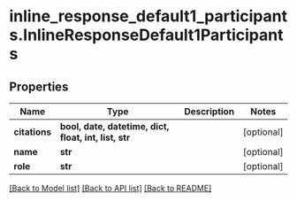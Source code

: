 # inline_response_default1_participants.InlineResponseDefault1Participants

## Properties
Name | Type | Description | Notes
------------ | ------------- | ------------- | -------------
**citations** | **bool, date, datetime, dict, float, int, list, str** |  | [optional]
**name** | **str** |  | [optional]
**role** | **str** |  | [optional]

[[Back to Model list]](../README.md#documentation-for-models) [[Back to API list]](../README.md#documentation-for-api-endpoints) [[Back to README]](../README.md)
